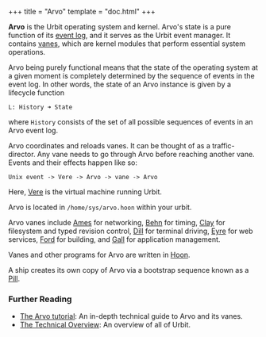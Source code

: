 +++
title = "Arvo"
template = "doc.html"
+++

**Arvo** is the Urbit operating system and kernel. Arvo's state is a pure
function of its [event log](../eventlog), and it serves as the Urbit event
manager. It contains [vanes](../vane), which are kernel modules that perform
essential system operations.

Arvo being purely functional means that the state of the operating system at a given moment is completely determined by the sequence of events in the event log. In other words, the state of an Arvo instance is given by a lifecycle function
```
L: History ➜ State
```
where `History` consists of the set of all possible sequences of events in an Arvo event log.

Arvo coordinates and reloads vanes. It can be thought of as a traffic-director. Any vane needs to go through Arvo before reaching another vane. Events and their effects happen like so:
```
Unix event -> Vere -> Arvo -> vane -> Arvo
```
Here, [Vere](../vere) is the virtual machine running Urbit.

Arvo is located in `/home/sys/arvo.hoon` within your urbit.

Arvo vanes include [Ames](../ames) for networking, [Behn](../behn) for timing,
[Clay](../clay) for filesystem and typed revision control, [Dill](../dill) for
terminal driving, [Eyre](../eyre) for web services, [Ford](../ford) for
building, and [Gall](../gall) for application management.

Vanes and other programs for Arvo are written in [Hoon](../hoon).

A ship creates its own copy of Arvo via a bootstrap sequence known as a
[Pill](../pill).

### Further Reading

- [The Arvo tutorial](@/docs/tutorials/arvo/_index.md): An in-depth technical
  guide to Arvo and its vanes.
- [The Technical Overview](@/docs/tutorials/concepts/technical-overview.md): An
  overview of all of Urbit.
